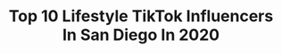 ---
title: Top 10 Lifestyle TikTok Influencers In San Diego In 2020
description: >-
  Find top lifestyle TikTok influencers in San Diego in 2020. Most popular hashtags: #fyp #sandiego #aesthetic #xyzbca.
platform: TikTok
hits: 11
text_top: Discover the best TikTok accounts on inBeat.
text_bottom: Our database has 11 TikTok influencers like this in San Diego, United States for you to connect with.
profiles:
  - username: "madisonfournier_"
    fullname: >-
      Madison
    bio: >-
      Marketing | Entrepreneurship | Lifestyle 🤍 San Diego, CA
    location: "United States"
    followers: 7919
    engagement: 883
    commentsToLikes: 0.046664
    id: ck83jy7ai7weh0j78ys843oya
    verified: false
    hashtags: "#fyp, #myrecommendation, #socialmediamarketing, #girlboss"
  - username: "allymcdub"
    fullname: >-
      allymcdub
    bio: >-
      Mexican American 💃🏽🇲🇽 ig + venmo: allymcdub
    location: "United States"
    followers: 31000
    engagement: 1044
    commentsToLikes: 0.039131
    id: ck9c5rjf1qq490j78zyis828d
    verified: false
    hashtags: "#diy, #home, #apartment, #foryou"
  - username: "luxrosaporvida"
    fullname: >-
      LuxRosaPorVida
    bio: >-
      Westcoast lifestyle brand. Circa ‘11
    location: "United States"
    followers: 39600
    engagement: 1598
    commentsToLikes: 0.039532
    id: ckae0wh29ltwi0i786vgld6qj
    verified: false
    hashtags: "#fyp, #sd, #2000s, #starshots"
  - username: "teagan.maddux"
    fullname: >-
      Teagan
    bio: >-
      Outdoor adventure, landscape, and lifestyle photographer.
    location: "United States"
    followers: 4479
    engagement: 1126
    commentsToLikes: 0.045339
    id: ck8f6dxoe2e7m0j78ms7mo3b7
    verified: false
    hashtags: "#vanlife, #california, #inspirational, #roadtrip"
  - username: "vaneberlin1"
    fullname: >-
      Vanessa Berlin✨
    bio: >-
      Beauty Tips | Lifestyle Belleza en español👉🏻 @vanessa.berlin
    location: "United States"
    followers: 8661
    engagement: 1332
    commentsToLikes: 0.032511
    id: cka0urg71vkij0i78111pt1ij
    verified: false
    hashtags: "#fyp, #beautytip, #beautytips, #skincare"
  - username: "tailoredbytaylor.xo"
    fullname: >-
      tailoredbytaylor.xo
    bio: >-
      All things lifestyle + faith + fashion + beauty Venmo: taylor-keightley
    location: "United States"
    followers: 4563
    engagement: 459
    commentsToLikes: 0.088898
    id: ckbf87ofxyoza0j23ffh9anh8
    verified: false
    hashtags: "#realtalk, #sandiego, #realtalktho, #fyp"
  - username: "julie_lifestyle"
    fullname: >-
      Jules_Cali
    bio: >-
      LA Luxury Lifestyle Blogger | Entrepreneur 👧🏻 Insta @jules_cali 🇺🇸 🇵🇭 😄
    location: "United States"
    followers: 9359
    engagement: 406
    commentsToLikes: 0.107134
    id: ck7zpa3fio9o40j78h13e4nol
    verified: false
    hashtags: "#luxurytiktok, #fashionover40, #momboss, #tiktokover40"
  - username: "fashionlush"
    fullname: >-
      ˚✧♡ Erica ♡✧˚
    bio: >-
      👼🏼 fashion & lifestyle 📟 IG @fashionlush
    location: "United States"
    followers: 156800
    engagement: 1559
    commentsToLikes: 0.014989
    id: ck8j96a85lzd70j78ef3uiqws
    verified: false
    hashtags: "#dairyfree, #foammirror, #doityourself, #wholesomevideo"
  - username: "sabinewest"
    fullname: >-
      Sabinewest
    bio: >-
      Lifestyle : @sabine_west Photography: @sabinewestphotography Venmo: Sabine-West
    location: "United States"
    followers: 110300
    engagement: 1200
    commentsToLikes: 0.008530
    id: ckbkrxll2mkq90j2325itzsey
    verified: false
    hashtags: "#photographer, #instagram, #photography, #influencer"
  - username: "_up_dog_"
    fullname: >-
      Up_dog
    bio: >-
      My pet turtle thinks I’m funny Ig: gage.mettler
    location: "United States"
    followers: 94300
    engagement: 1173
    commentsToLikes: 0.020673
    id: ckav88f76ffk30j233w7cugzi
    verified: false
    hashtags: "#greenscreen, #vibe, #greenscreenvideo, #challenge"
---